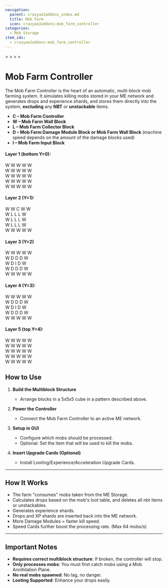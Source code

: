 ```yaml
---
navigation:
  parent: crazyae2addons_index.md
  title: Mob Farm
  icon: crazyae2addons:mob_farm_controller
categories:
  - Mob Storage
item_ids:
  - crazyae2addons:mob_farm_controller
---
```


<Row>
    <BlockImage id="crazyae2addons:mob_farm_controller" scale="4"></BlockImage>>
    <BlockImage id="crazyae2addons:mob_farm_damage_module" scale="4"></BlockImage>>
    <BlockImage id="crazyae2addons:mob_farm_input" scale="4"></BlockImage>>
    <BlockImage id="crazyae2addons:mob_farm_collector" scale="4"></BlockImage>>
    <BlockImage id="crazyae2addons:mob_farm_wall" scale="4"></BlockImage>
</Row>

# Mob Farm Controller

The Mob Farm Controller is the heart of an automatic, multi-block mob farming system. It simulates killing mobs stored in your ME network and generates drops and experience shards, and stores them directly into the system, **excluding** any **NBT** or **unstackable** items.

- **C – Mob Farm Controller**
- **W – Mob Farm Wall Block**
- **L – Mob Farm Collector Block**
- **D – Mob Farm Damage Module Block or Mob Farm Wall Block** (machine speed depends on the amount of the damage blocks used)
- **I – Mob Farm Input Block**

#### Layer 1 (bottom Y=0):
W W W W W <br/>
W W W W W <br/>
W W W W W <br/>
W W W W W <br/>
W W W W W 

#### Layer 2 (Y=1):
W W C W W <br/>
W L L L W <br/>
W L L L W <br/>
W L L L W <br/>
W W W W W 

#### Layer 3 (Y=2)
W W W W W <br/>
W D D D W <br/>
W D I D W <br/>
W D D D W <br/>
W W W W W

#### Layer 4 (Y=3):
W W W W W <br/>
W D D D W <br/>
W D I D W <br/>
W D D D W <br/>
W W W W W

#### Layer 5 (top Y=4):
W W W W W <br/>
W W W W W <br/>
W W W W W <br/>
W W W W W <br/>
W W W W W

## How to Use

1. **Build the Multiblock Structure**
    - Arrange blocks in a 5x5x5 cube in a pattern described above.

2. **Power the Controller**
    - Connect the Mob Farm Controller to an active ME network.

3. **Setup in GUI**
    - Configure which mobs should be processed.
    - Optional: Set the item that will be used to kill the mobs.

4. **Insert Upgrade Cards (Optional)**
    - Install Looting/Experience/Acceleration Upgrade Cards.

---

## How It Works

- The farm "consumes" mobs taken from the ME Storage.
- Calculates drops based on the mob's loot table, and deletes all nbt items or unstackables.
- Generates experience shards.
- Drops and XP shards are inserted back into the ME network.
- More Damage Modules = faster kill speed.
- Speed Cards further boost the processing rate. (Max 64 mobs/s)

---

## Important Notes

- **Requires correct multiblock structure**: If broken, the controller will stop.
- **Only processes mobs**: You must first catch mobs using a Mob Annihilation Plane.
- **No real mobs spawned**: No lag, no danger.
- **Looting Supported**: Enhance your drops easily.